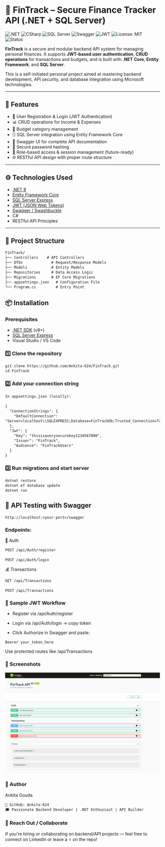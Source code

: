 
# 💸 FinTrack – Secure Finance Tracker API (.NET + SQL Server)

![.NET](https://img.shields.io/badge/.NET-8.0-blueviolet)
![CSharp](https://img.shields.io/badge/C%23-Backend-informational)
![SQL Server](https://img.shields.io/badge/Database-SQL_Server-cc2927)
![Swagger](https://img.shields.io/badge/API-Documented-blue)
![JWT](https://img.shields.io/badge/Auth-JWT-green)
![License: MIT](https://img.shields.io/badge/License-MIT-yellow.svg)
![Status](https://img.shields.io/badge/Status-Completed-brightgreen)


**FinTrack** is a secure and modular backend API system for managing personal finances. It supports **JWT-based user authentication**, **CRUD operations** for transactions and budgets, and is built with **.NET Core**, **Entity Framework**, and **SQL Server**.

This is a self-initiated personal project aimed at mastering backend development, API security, and database integration using Microsoft technologies.

---

## 🚀 Features

- 🔐 User Registration & Login (JWT Authentication)
- 📊 CRUD operations for Income & Expenses
- 🧮 Budget category management
- 🗄️ SQL Server integration using Entity Framework Core
- 📘 Swagger UI for complete API documentation
- 🔐 Secure password hashing
- 🔁 Role-based access & session management (future-ready)
- 🌐 RESTful API design with proper route structure

---

## ⚙️ Technologies Used

- [.NET 8](https://dotnet.microsoft.com/)
- [Entity Framework Core](https://learn.microsoft.com/en-us/ef/core/)
- [SQL Server Express](https://www.microsoft.com/en-us/sql-server/sql-server-downloads)
- [JWT (JSON Web Tokens)](https://jwt.io/)
- [Swagger / Swashbuckle](https://github.com/domaindrivendev/Swashbuckle.AspNetCore)
- C#
- RESTful API Principles

---


## 📂 Project Structure
```
FinTrack/
├── Controllers    # API Controllers
├── DTOs             # Request/Response Models
├── Models           # Entity Models
├── Repositories     # Data Access Logic
├── Migrations       # EF Core Migrations
├── appsettings.json   # Configuration File
└── Program.cs         # Entry Point
```
## 📦 Installation

### Prerequisites
- [.NET SDK](https://dotnet.microsoft.com/download) (v8+)
- [SQL Server Express](https://learn.microsoft.com/en-us/sql/sql-server/)
- Visual Studio / VS Code

### 1️⃣ Clone the repository

```
git clone https://github.com/Ankita-624/FinTrack.git
cd FinTrack
```

### 2️⃣ Add your connection string
```
In appsettings.json (locally):

{
  "ConnectionStrings": {
    "DefaultConnection": "Server=localhost\\SQLEXPRESS;Database=FinTrackDb;Trusted_Connection=True;TrustServerCertificate=True;MultipleActiveResultSets=true"
  },
  "Jwt": {
    "Key": "thisisaverysecurekey1234567890",
    "Issuer": "FinTrack",
    "Audience": "FinTrackUsers"
  }
}
```

### 3️⃣ Run migrations and start server
```
dotnet restore
dotnet ef database update
dotnet run
```

## 🧪 API Testing with Swagger
```
http://localhost:<your-port>/swagger
```

### Endpoints:
🔑 Auth
```
POST /api/Auth/register

POST /api/Auth/login
```
💰 Transactions
```
GET /api/Transactions

POST /api/Transactions
```

### 🔐 Sample JWT Workflow

- Register via /api/Auth/register

- Login via /api/Auth/login → copy token

- Click Authorize in Swagger and paste:
```
Bearer your_token_here
```
Use protected routes like /api/Transactions


### 📸 Screenshots
![Swagger UI](./fintrack.png)

### 👤 Author
Ankita Gouda
```
🔗 GitHub: Ankita-624
🎓 Passionate Backend Developer | .NET Enthusiast | API Builder
```
### 📣 Reach Out / Collaborate
If you're hiring or collaborating on backend/API projects — feel free to connect on LinkedIn or leave a ⭐ on the repo!

